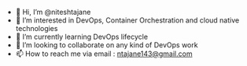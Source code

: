- 👋 Hi, I’m @niteshtajane
- 👀 I’m interested in DevOps, Container Orchestration  and cloud native technologies 
- 🌱 I’m currently learning DevOps lifecycle 
- 💞️ I’m looking to collaborate on any kind of DevOps work
- 📫 How to reach me via email : ntajane143@gmail.com

<!---
niteshtajane/niteshtajane is a ✨ special ✨ repository because its `README.md` (this file) appears on your GitHub profile.
You can click the Preview link to take a look at your changes.
--->
